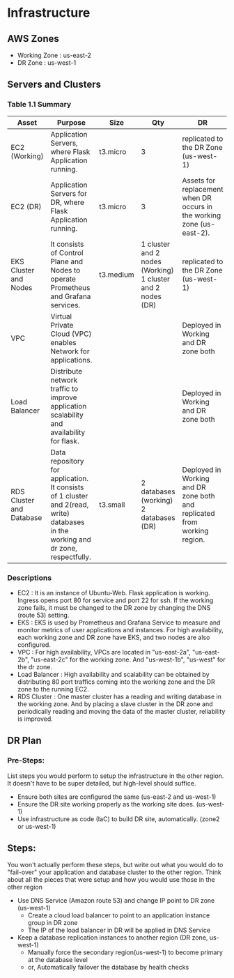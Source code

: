 # Infrastructure

## AWS Zones
- Working Zone : us-east-2
- DR Zone : us-west-1

## Servers and Clusters

### Table 1.1 Summary
| Asset                    | Purpose                                                      | Size      | Qty                                                          | DR                                                           |
| ------------------------ | ------------------------------------------------------------ | --------- | ------------------------------------------------------------ | ------------------------------------------------------------ |
| EC2 (Working)            | Application Servers, where Flask Application running.        | t3.micro  | 3                                                            | replicated to the DR Zone (us-west-1)                        |
| EC2 (DR)                 | Application Servers for DR, where Flask Application running. | t3.micro  | 3                                                            | Assets for replacement when DR occurs in the working zone (us-east-2). |
| EKS Cluster and Nodes    | It consists of Control Plane and Nodes to operate Prometheus and Grafana services. | t3.medium | 1 cluster and 2 nodes (Working)<br />1 cluster and 2 nodes (DR) | replicated to the DR Zone (us-west-1)                        |
| VPC                      | Virtual Private Cloud (VPC) enables Network for applications. |           |                                                              | Deployed in Working and DR zone both                         |
| Load Balancer            | Distribute network traffic to improve application scalability and availability for flask. |           |                                                              | Deployed in Working and DR zone both                         |
| RDS Cluster and Database | Data repository for application. It consists of 1 cluster and 2(read, write) databases in the working and dr zone, respectfully. | t3.small  | 2 databases (working)<br />2 databases<br />(DR)             | Deployed in Working and DR zone both and replicated from working region. |

### Descriptions
- EC2 : It is an instance of Ubuntu-Web. Flask application is working. Ingress opens port 80 for service and port 22 for ssh. If the working zone fails, it must be changed to the DR zone by changing the DNS (route 53) setting.
- EKS : EKS is used by Prometheus and Grafana Service to measure and monitor metrics of user applications and instances. For high availability, each working zone and DR zone have EKS, and two nodes are also configured.
- VPC : For high availability, VPCs are located in "us-east-2a", "us-east-2b", "us-east-2c" for the working zone. And "us-west-1b", "us-west" for the dr zone.
- Load Balancer : High availability and scalability can be obtained by distributing 80 port traffics coming into the working zone and the DR zone to the running EC2.
- RDS Cluster : One master cluster has a reading and writing database in the working zone. And by placing a slave cluster in the DR zone and periodically reading and moving the data of the master cluster, reliability is improved.



## DR Plan
### Pre-Steps:
List steps you would perform to setup the infrastructure in the other region. It doesn't have to be super detailed, but high-level should suffice.

- Ensure both sites are configured the same (us-east-2 and us-west-1)
- Ensure the DR site working properly as the working site does. (us-west-1)
- Use infrastructure as code (IaC) to build DR site, automatically. (zone2 or us-west-1)

## Steps:
You won't actually perform these steps, but write out what you would do to "fail-over" your application and database cluster to the other region. Think about all the pieces that were setup and how you would use those in the other region

- Use DNS Service (Amazon route 53) and change IP point to DR zone (us-west-1)
  - Create a cloud load balancer to point to an application instance group in DR zone
  - The IP of the load balancer in DR will be applied in DNS Service
- Keep a database replication instances to another region (DR zone, us-west-1)
  - Manually force the secondary region(us-west-1) to become primary at the database level
  - or, Automatically failover the database by health checks